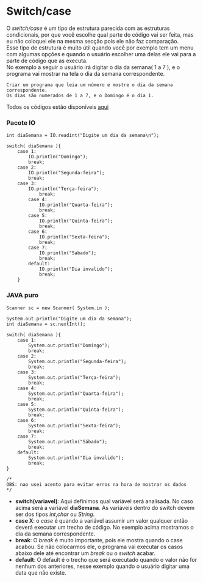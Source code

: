 # Switch/case

O *switch/case* é um tipo de estrutura parecida com as estruturas condicionais, por que você escolhe qual parte do código vai ser feita, mas eu não coloquei ele na mesma secção pois ele não faz comparação.<br />
Esse tipo de estrutura é muito útil quando você por exemplo tem um menu com algumas opções e quando o usuário escolher uma delas ele vai para a parte de código que as executa.<br/>
No exemplo a seguir o usuário irá digitar o dia da semana( 1 a 7 ), e o programa vai mostrar na tela o dia da semana correspondente.<br />

```
Criar um programa que leia um número e mostre o dia da semana correspondente.
Os dias são numerados de 1 a 7, e o Domingo é o dia 1.
```

Todos os códigos estão disponíveis [aqui](https://github.com/AlexandreVelloso/Introducao_JAVA/tree/master/Switch%20case/C%C3%B3digo)

### Pacote IO
```
int diaSemana = IO.readint("Digite um dia da semana\n");

switch( diaSemana ){
    case 1:
        IO.println("Domingo");
        break;
    case 2:
        IO.println("Segunda-feira");
        break;
    case 3:
        IO.println("Terça-feira");
            break;
        case 4:
            IO.println("Quarta-feira");
            break;
        case 5:
            IO.println("Quinta-feira");
            break;
        case 6:
            IO.println("Sexta-feira");
            break;
        case 7:
            IO.println("Sabado");
            break;
        default:
            IO.println("Dia invalido");
            break;
    }
```

### JAVA puro
```
Scanner sc = new Scanner( System.in );

System.out.println("Digite um dia da semana");
int diaSemana = sc.nextInt();

switch( diaSemana ){
    case 1:
        System.out.println("Domingo");
        break;
    case 2:
        System.out.println("Segunda-feira");
        break;
    case 3:
        System.out.println("Terça-feira");
        break;
    case 4:
        System.out.println("Quarta-feira");
        break;
    case 5:
        System.out.println("Quinta-feira");
        break;
    case 6:
        System.out.println("Sexta-feira");
        break;
    case 7:
        System.out.println("Sábado");
        break;
    default:
        System.out.println("Dia invalido");
        break;
}

/*
OBS: nao usei acento para evitar erros na hora de mostrar os dados
*/
```

* **switch(variavel)**: Aqui definimos qual variável será analisada. No caso acima será a variável **diaSemana**. As variáveis dentro do switch devem ser dos tipos *int*,*char* ou *String*.
* **case X**: o *case* é quando a variável assumir um valor qualquer então deverá executar um trecho de código. No exemplo acima mostramos o dia da semana correspondente.
* **break**: O *break* é muito importante, pois ele mostra quando o case acabou. Se não colocarmos ele, o programa vai executar os casos abaixo dele até encontrar um *break* ou o *switch* acabar.
* **default**: O default é o trecho que será executado quando o valor não for nenhum dos anteriores, nesse exemplo quando o usuário digitar uma data que não existe.
